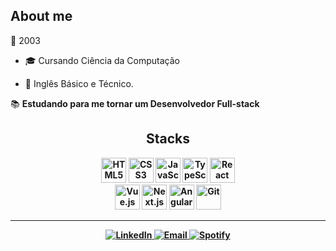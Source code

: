 <h2 align="left">About me</h2>

🐣 2003  
   - 🎓 Cursando Ciência da Computação  
  <!-- Técnico em Informática e Análise e Desenvolvimento de Sistemas.  
  - Pós-Graduação em Engenharia de Software. -->
   - 🦅 Inglês Básico e Técnico.

📚  <strong>Estudando para me tornar um Desenvolvedor Full-stack

## <div align="center">Stacks</div>
<div align="center">
  <img class="tech-icon" src="https://cdn.jsdelivr.net/gh/devicons/devicon/icons/html5/html5-original.svg" alt="HTML5" width="40" height="40"/>
  <img class="tech-icon" src="https://cdn.jsdelivr.net/gh/devicons/devicon/icons/css3/css3-original.svg" alt="CSS3" width="40" height="40"/>
  <img class="tech-icon" src="https://cdn.jsdelivr.net/gh/devicons/devicon/icons/javascript/javascript-original.svg" alt="JavaScript" width="40" height="40"/>
  <img class="tech-icon" src="https://cdn.jsdelivr.net/gh/devicons/devicon/icons/typescript/typescript-original.svg" alt="TypeScript" width="40" height="40"/>
  <img class="tech-icon" src="https://cdn.jsdelivr.net/gh/devicons/devicon/icons/react/react-original.svg" alt="React" width="40" height="40"/>
  <br>
  <img class="tech-icon" src="https://cdn.jsdelivr.net/gh/devicons/devicon/icons/vuejs/vuejs-original.svg" alt="Vue.js" width="40" height="40"/>
  <img class="tech-icon" src="https://cdn.jsdelivr.net/gh/devicons/devicon/icons/nextjs/nextjs-original.svg" alt="Next.js" width="40" height="40"/>
  <img class="tech-icon" src="https://cdn.jsdelivr.net/gh/devicons/devicon/icons/angularjs/angularjs-original.svg" alt="Angular" width="40" height="40"/>
  <img class="tech-icon" src="https://skillicons.dev/icons?i=git" alt="Git" width="40"/>
</div>

---

<p align="center">
  <a href="https://www.linkedin.com/in/seu-usuario">
    <img src="https://img.shields.io/badge/-LinkedIn-0A66C2?style=flat-square&logo=linkedin&logoColor=white" alt="LinkedIn"/>
  </a>
  <a href="mailto:seuemail@exemplo.com">
    <img src="https://img.shields.io/badge/-Email-D14836?style=flat-square&logo=gmail&logoColor=white" alt="Email"/>
  </a>
  <a href="https://open.spotify.com/user/seu-usuario">
    <img src="https://img.shields.io/badge/-Spotify-1ED760?style=flat-square&logo=spotify&logoColor=white" alt="Spotify"/>
  </a>
</p>




